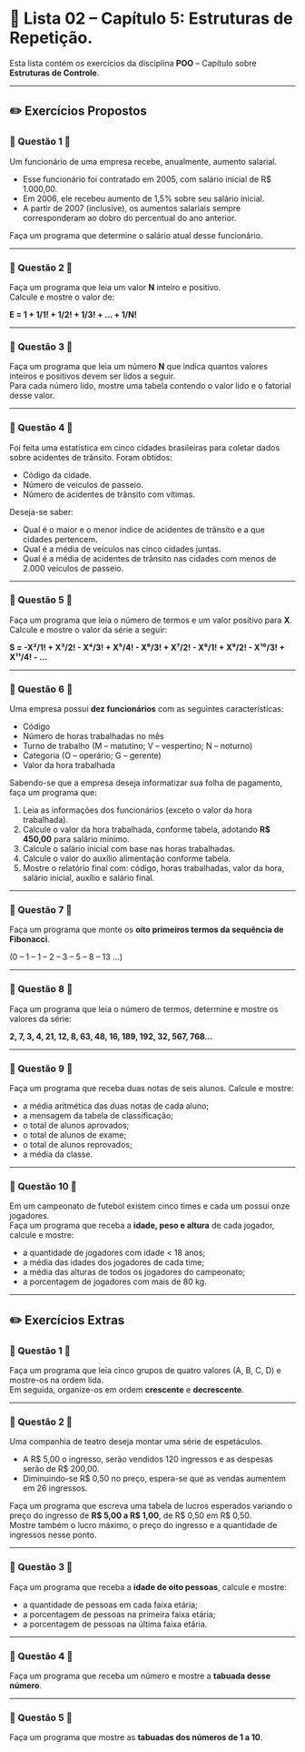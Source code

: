 # 📝 Lista 02 – Capítulo 5: Estruturas de Repetição.
Esta lista contém os exercícios da disciplina **POO** – Capítulo sobre **Estruturas de Controle**.  

---

## ✏️ Exercícios Propostos  

### 🔹 Questão 1 🔹  
Um funcionário de uma empresa recebe, anualmente, aumento salarial.  
- Esse funcionário foi contratado em 2005, com salário inicial de R$ 1.000,00.  
- Em 2006, ele recebeu aumento de 1,5% sobre seu salário inicial.  
- A partir de 2007 (inclusive), os aumentos salariais sempre corresponderam ao dobro do percentual do ano anterior.  

Faça um programa que determine o salário atual desse funcionário.  

---

### 🔹 Questão 2 🔹  
Faça um programa que leia um valor **N** inteiro e positivo.  
Calcule e mostre o valor de:  

**E = 1 + 1/1! + 1/2! + 1/3! + ... + 1/N!**  

---

### 🔹 Questão 3 🔹  
Faça um programa que leia um número **N** que indica quantos valores inteiros e positivos devem ser lidos a seguir.  
Para cada número lido, mostre uma tabela contendo o valor lido e o fatorial desse valor.  

---

### 🔹 Questão 4 🔹  
Foi feita uma estatística em cinco cidades brasileiras para coletar dados sobre acidentes de trânsito. Foram obtidos:  
- Código da cidade.  
- Número de veículos de passeio.  
- Número de acidentes de trânsito com vítimas.  

Deseja-se saber:  
- Qual é o maior e o menor índice de acidentes de trânsito e a que cidades pertencem.  
- Qual é a média de veículos nas cinco cidades juntas.  
- Qual é a média de acidentes de trânsito nas cidades com menos de 2.000 veículos de passeio.  

---

### 🔹 Questão 5 🔹  
Faça um programa que leia o número de termos e um valor positivo para **X**.  
Calcule e mostre o valor da série a seguir:  

**S = -X²/1! + X³/2! - X⁴/3! + X⁵/4! - X⁶/3! + X⁷/2! - X⁸/1! + X⁹/2! - X¹⁰/3! + X¹¹/4! - ...**  

---

### 🔹 Questão 6 🔹  
Uma empresa possui **dez funcionários** com as seguintes características:  
- Código  
- Número de horas trabalhadas no mês  
- Turno de trabalho (M – matutino; V – vespertino; N – noturno)  
- Categoria (O – operário; G – gerente)  
- Valor da hora trabalhada  

Sabendo-se que a empresa deseja informatizar sua folha de pagamento, faça um programa que:  
1. Leia as informações dos funcionários (exceto o valor da hora trabalhada).  
2. Calcule o valor da hora trabalhada, conforme tabela, adotando **R$ 450,00** para salário mínimo.  
3. Calcule o salário inicial com base nas horas trabalhadas.  
4. Calcule o valor do auxílio alimentação conforme tabela.  
5. Mostre o relatório final com: código, horas trabalhadas, valor da hora, salário inicial, auxílio e salário final.  

---

### 🔹 Questão 7 🔹  
Faça um programa que monte os **oito primeiros termos da sequência de Fibonacci**.  

(0 – 1 – 1 – 2 – 3 – 5 – 8 – 13 …)  

---

### 🔹 Questão 8 🔹  
Faça um programa que leia o número de termos, determine e mostre os valores da série:  

**2, 7, 3, 4, 21, 12, 8, 63, 48, 16, 189, 192, 32, 567, 768...**  

---

### 🔹 Questão 9 🔹  
Faça um programa que receba duas notas de seis alunos. Calcule e mostre:  
- a média aritmética das duas notas de cada aluno;  
- a mensagem da tabela de classificação;  
- o total de alunos aprovados;  
- o total de alunos de exame;  
- o total de alunos reprovados;  
- a média da classe.  

---

### 🔹 Questão 10 🔹  
Em um campeonato de futebol existem cinco times e cada um possui onze jogadores.  
Faça um programa que receba a **idade, peso e altura** de cada jogador, calcule e mostre:  
- a quantidade de jogadores com idade < 18 anos;  
- a média das idades dos jogadores de cada time;  
- a média das alturas de todos os jogadores do campeonato;  
- a porcentagem de jogadores com mais de 80 kg.  

---

## ✏️ Exercícios Extras  

### 🔹 Questão 1 🔹  
Faça um programa que leia cinco grupos de quatro valores (A, B, C, D) e mostre-os na ordem lida.  
Em seguida, organize-os em ordem **crescente** e **decrescente**.  

---

### 🔹 Questão 2 🔹  
Uma companhia de teatro deseja montar uma série de espetáculos.  
- A R$ 5,00 o ingresso, serão vendidos 120 ingressos e as despesas serão de R$ 200,00.  
- Diminuindo-se R$ 0,50 no preço, espera-se que as vendas aumentem em 26 ingressos.  

Faça um programa que escreva uma tabela de lucros esperados variando o preço do ingresso de **R$ 5,00 a R$ 1,00**, de R$ 0,50 em R$ 0,50.  
Mostre também o lucro máximo, o preço do ingresso e a quantidade de ingressos nesse ponto.  

---

### 🔹 Questão 3 🔹  
Faça um programa que receba a **idade de oito pessoas**, calcule e mostre:  
- a quantidade de pessoas em cada faixa etária;  
- a porcentagem de pessoas na primeira faixa etária;  
- a porcentagem de pessoas na última faixa etária.  

---

### 🔹 Questão 4 🔹  
Faça um programa que receba um número e mostre a **tabuada desse número**.  

---

### 🔹 Questão 5 🔹  
Faça um programa que mostre as **tabuadas dos números de 1 a 10**.
